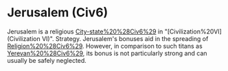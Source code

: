 # Jerusalem (Civ6)

Jerusalem is a religious [City-state%20%28Civ6%29](city-state) in "[Civilization%20VI](Civilization VI)".
Strategy.
Jerusalem's bonuses aid in the spreading of [Religion%20%28Civ6%29](religion). However, in comparison to such titans as [Yerevan%20%28Civ6%29](Yerevan), its bonus is not particularly strong and can usually be safely neglected.